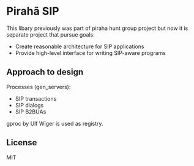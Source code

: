 
# Pirahã SIP

This libary previously was part of piraha hunt group project but now
it is separate project that pursue goals:

* Create reasonable architecture for SIP applications
* Provide high-level interface for writing SIP-aware programs

## Approach to design

Processes (gen_servers):
* SIP transactions
* SIP dialogs
* SIP B2BUAs

gproc by Ulf Wiger is used as registry.

## License

MIT

